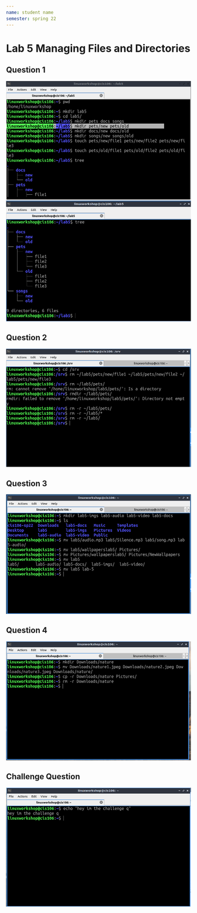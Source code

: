 ```yaml
---
name: student name
semester: spring 22
---
```


# Lab 5 Managing Files and Directories 

## Question 1
![q1](q1.1.png)<br>
![q1](q1.2.png)<br>

## Question 2
![q2](q2.1.png)<br>

## Question 3
![q3](q3.1.png)<br>

## Question 4
![q4](q4.1.png)<br>

## Challenge Question
![q5](q5.1.png)<br>